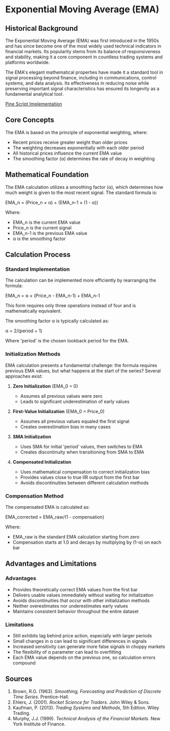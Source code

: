 # Exponential Moving Average (EMA)

## Historical Background

The Exponential Moving Average (EMA) was first introduced in the 1950s and has since become one of the most widely used technical indicators in financial markets. Its popularity stems from its balance of responsiveness and stability, making it a core component in countless trading systems and platforms worldwide.

The EMA's elegant mathematical properties have made it a standard tool in signal processing beyond finance, including in communications, control systems, and data analysis. Its effectiveness in reducing noise while preserving important signal characteristics has ensured its longevity as a fundamental analytical tool.

[Pine Script Implementation](https://github.com/mihakralj/pinescript/blob/main/indicators/trends_IIR/ema.pine)

## Core Concepts

The EMA is based on the principle of exponential weighting, where:

- Recent prices receive greater weight than older prices
- The weighting decreases exponentially with each older period
- All historical prices influence the current EMA value
- The smoothing factor (α) determines the rate of decay in weighting

## Mathematical Foundation

The EMA calculation utilizes a smoothing factor (α), which determines how much weight is given to the most recent signal. The standard formula is:

EMA_n = (Price_n × α) + (EMA_n-1 × (1 - α))

Where:

- EMA_n is the current EMA value
- Price_n is the current signal
- EMA_n-1 is the previous EMA value
- α is the smoothing factor

## Calculation Process

### Standard Implementation

The calculation can be implemented more efficiently by rearranging the formula:

EMA_n = α × (Price_n - EMA_n-1) + EMA_n-1

This form requires only three operations instead of four and is mathematically equivalent.

The smoothing factor α is typically calculated as:

α = 2/(period + 1)

Where 'period' is the chosen lookback period for the EMA.

### Initialization Methods

EMA calculation presents a fundamental challenge: the formula requires previous EMA values, but what happens at the start of the series? Several approaches exist:

1. **Zero Initialization** (EMA_0 = 0)
   - Assumes all previous values were zero
   - Leads to significant underestimation of early values

2. **First-Value Initialization** (EMA_0 = Price_0)
   - Assumes all previous values equaled the first signal
   - Creates overestimation bias in many cases

3. **SMA Initialization**
   - Uses SMA for initial 'period' values, then switches to EMA
   - Creates discontinuity when transitioning from SMA to EMA

4. **Compensated Initialization**
   - Uses mathematical compensation to correct initialization bias
   - Provides values close to true IIR output from the first bar
   - Avoids discontinuities between different calculation methods

### Compensation Method

The compensated EMA is calculated as:

EMA_corrected = EMA_raw/(1 - compensation)

Where:
- EMA_raw is the standard EMA calculation starting from zero
- Compensation starts at 1.0 and decays by multiplying by (1-α) on each bar

## Advantages and Limitations

### Advantages
- Provides theoretically correct EMA values from the first bar
- Delivers usable values immediately without waiting for initialization
- Avoids discontinuities that occur with other initialization methods
- Neither overestimates nor underestimates early values
- Maintains consistent behavior throughout the entire dataset

### Limitations
- Still exhibits lag behind price action, especially with larger periods
- Small changes in α can lead to significant differences in signals
- Increased sensitivity can generate more false signals in choppy markets
- The flexibility of α parameter can lead to overfitting
- Each EMA value depends on the previous one, so calculation errors compound

## Sources

1. Brown, R.G. (1963). *Smoothing, Forecasting and Prediction of Discrete Time Series*. Prentice-Hall.
2. Ehlers, J. (2001). *Rocket Science for Traders*. John Wiley & Sons.
3. Kaufman, P. (2013). *Trading Systems and Methods*, 5th Edition. Wiley Trading.
4. Murphy, J.J. (1999). *Technical Analysis of the Financial Markets*. New York Institute of Finance.

